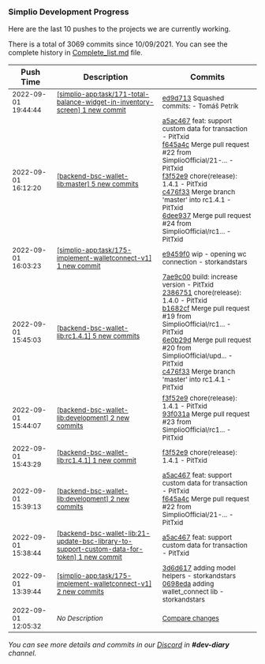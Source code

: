 
### Simplio Development Progress

Here are the last 10 pushes to the projects we are currently working.

There is a total of 3069 commits since 10/09/2021. You can see the complete history in
 [Complete_list.md](Complete_list.md) file.

| Push Time | Description | Commits |
| --- | --- | --- |
| <sub>2022-09-01 19:44:44</sub> | <sub>[[simplio-app:task/171\-total\-balance\-widget\-in\-inventory\-screen] 1 new commit](https://github.com/SimplioOfficial/simplio-app/commit/ed9d713c7f430ac2dbea68786eea4754df3b5ab1)</sub> | <sub>[ed9d713](https://github.com/SimplioOfficial/simplio-app/commit/ed9d713c7f430ac2dbea68786eea4754df3b5ab1) Squashed commits: - Tomáš Petrík</sub> |
| <sub>2022-09-01 16:12:20</sub> | <sub>[[backend-bsc-wallet-lib:master] 5 new commits](https://github.com/SimplioOfficial/backend-bsc-wallet-lib/compare/6e0b29dbc817...6dee9374275d)</sub> | <sub>[a5ac467](https://github.com/SimplioOfficial/backend-bsc-wallet-lib/commit/a5ac467ace10c1445987f5aa80f0efc36783a691) feat: support custom data for transaction - PitTxid<br>[f645a4c](https://github.com/SimplioOfficial/backend-bsc-wallet-lib/commit/f645a4c7bda053845fe396d5a26732dfe6c52f6b) Merge pull request #22 from SimplioOfficial/21-... - PitTxid<br>[f3f52e9](https://github.com/SimplioOfficial/backend-bsc-wallet-lib/commit/f3f52e9e69d3cb02f4abf5de8fec9803e1b4fd52) chore(release): 1.4.1 - PitTxid<br>[c476f33](https://github.com/SimplioOfficial/backend-bsc-wallet-lib/commit/c476f3399f86e297225b19aefb53c918b8a93be1) Merge branch 'master' into rc1.4.1 - PitTxid<br>[6dee937](https://github.com/SimplioOfficial/backend-bsc-wallet-lib/commit/6dee9374275d4c733a4674429c29dfe4fbbd1d52) Merge pull request #24 from SimplioOfficial/rc1... - PitTxid</sub> |
| <sub>2022-09-01 16:03:23</sub> | <sub>[[simplio-app:task/175\-implement\-walletconnect\-v1] 1 new commit](https://github.com/SimplioOfficial/simplio-app/commit/e9459f04546f7f03691a038760f22aaf6bc3e27a)</sub> | <sub>[e9459f0](https://github.com/SimplioOfficial/simplio-app/commit/e9459f04546f7f03691a038760f22aaf6bc3e27a) wip - opening wc connection - storkandstars</sub> |
| <sub>2022-09-01 15:45:03</sub> | <sub>[[backend-bsc-wallet-lib:rc1\.4\.1] 5 new commits](https://github.com/SimplioOfficial/backend-bsc-wallet-lib/compare/f3f52e9e69d3...c476f3399f86)</sub> | <sub>[7ae9c00](https://github.com/SimplioOfficial/backend-bsc-wallet-lib/commit/7ae9c008404540ea0607805749f62b2bf118edf4) build: increase version - PitTxid<br>[2386751](https://github.com/SimplioOfficial/backend-bsc-wallet-lib/commit/23867516f491e3c2794050629ec675c5813a2547) chore(release): 1.4.0 - PitTxid<br>[b1682cf](https://github.com/SimplioOfficial/backend-bsc-wallet-lib/commit/b1682cf9b0982ec1daf10b51eeb6307c1b37e852) Merge pull request #19 from SimplioOfficial/rc1... - PitTxid<br>[6e0b29d](https://github.com/SimplioOfficial/backend-bsc-wallet-lib/commit/6e0b29dbc8171961517a893b2ec58df1ea3dd9ce) Merge pull request #20 from SimplioOfficial/upd... - PitTxid<br>[c476f33](https://github.com/SimplioOfficial/backend-bsc-wallet-lib/commit/c476f3399f86e297225b19aefb53c918b8a93be1) Merge branch 'master' into rc1.4.1 - PitTxid</sub> |
| <sub>2022-09-01 15:44:07</sub> | <sub>[[backend-bsc-wallet-lib:development] 2 new commits](https://github.com/SimplioOfficial/backend-bsc-wallet-lib/compare/f645a4c7bda0...93f031adf2fb)</sub> | <sub>[f3f52e9](https://github.com/SimplioOfficial/backend-bsc-wallet-lib/commit/f3f52e9e69d3cb02f4abf5de8fec9803e1b4fd52) chore(release): 1.4.1 - PitTxid<br>[93f031a](https://github.com/SimplioOfficial/backend-bsc-wallet-lib/commit/93f031adf2fb88e0537857ec0b5ac3ce77b92fa6) Merge pull request #23 from SimplioOfficial/rc1... - PitTxid</sub> |
| <sub>2022-09-01 15:43:29</sub> | <sub>[[backend-bsc-wallet-lib:rc1\.4\.1] 1 new commit](https://github.com/SimplioOfficial/backend-bsc-wallet-lib/commit/f3f52e9e69d3cb02f4abf5de8fec9803e1b4fd52)</sub> | <sub>[f3f52e9](https://github.com/SimplioOfficial/backend-bsc-wallet-lib/commit/f3f52e9e69d3cb02f4abf5de8fec9803e1b4fd52) chore(release): 1.4.1 - PitTxid</sub> |
| <sub>2022-09-01 15:39:13</sub> | <sub>[[backend-bsc-wallet-lib:development] 2 new commits](https://github.com/SimplioOfficial/backend-bsc-wallet-lib/compare/edeab977515c...f645a4c7bda0)</sub> | <sub>[a5ac467](https://github.com/SimplioOfficial/backend-bsc-wallet-lib/commit/a5ac467ace10c1445987f5aa80f0efc36783a691) feat: support custom data for transaction - PitTxid<br>[f645a4c](https://github.com/SimplioOfficial/backend-bsc-wallet-lib/commit/f645a4c7bda053845fe396d5a26732dfe6c52f6b) Merge pull request #22 from SimplioOfficial/21-... - PitTxid</sub> |
| <sub>2022-09-01 15:38:44</sub> | <sub>[[backend-bsc-wallet-lib:21\-update\-bsc\-library\-to\-support\-custom\-data\-for\-token] 1 new commit](https://github.com/SimplioOfficial/backend-bsc-wallet-lib/commit/a5ac467ace10c1445987f5aa80f0efc36783a691)</sub> | <sub>[a5ac467](https://github.com/SimplioOfficial/backend-bsc-wallet-lib/commit/a5ac467ace10c1445987f5aa80f0efc36783a691) feat: support custom data for transaction - PitTxid</sub> |
| <sub>2022-09-01 13:39:44</sub> | <sub>[[simplio-app:task/175\-implement\-walletconnect\-v1] 2 new commits](https://github.com/SimplioOfficial/simplio-app/compare/9e2cc756d68a...0698edac1170)</sub> | <sub>[3d6d617](https://github.com/SimplioOfficial/simplio-app/commit/3d6d6177ecb78075ff6e14c7aba051ce5cdbf1e1) adding model helpers - storkandstars<br>[0698eda](https://github.com/SimplioOfficial/simplio-app/commit/0698edac11702dc8be621e1cb0d208043287f519) adding wallet_connect lib - storkandstars</sub> |
| <sub>2022-09-01 12:05:32</sub> | <sub>_No Description_</sub> | <sub>[Compare changes](https://github.com/SimplioOfficial/simplio-app/compare/cf3bd90b8cbe...d85a75505f98)</sub> |

_You can see more details and commits in our [Discord](https://discord.gg/aKhjuwZmdP) in **#dev-diary** channel._
